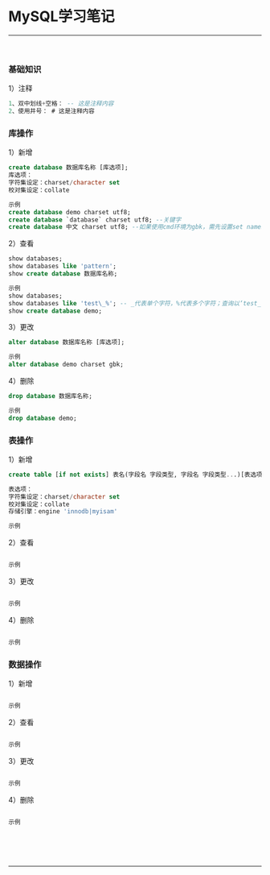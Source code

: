 # MySQL学习笔记

---

<br/>

### 基础知识

1）注释
~~~sql
1、双中划线+空格： -- 这是注释内容
2、使用井号： # 这是注释内容
~~~



### 库操作

1）新增
~~~sql
create database 数据库名称 [库选项];
库选项：
字符集设定：charset/character set
校对集设定：collate 

示例
create database demo charset utf8;
create database `database` charset utf8; --关键字
create database 中文 charset utf8; --如果使用cmd环境为gbk，需先设置set names gbk;
~~~

2）查看
~~~sql
show databases;
show databases like 'pattern';
show create database 数据库名称;

示例
show databases;
show databases like 'test\_%'; -- _代表单个字符，%代表多个字符；查询以‘test_’开头的数据库，\表示转义
show create database demo;
~~~

3）更改
~~~sql
alter database 数据库名称 [库选项];

示例
alter database demo charset gbk;
~~~

4）删除
~~~sql
drop database 数据库名称;

示例
drop database demo;
~~~

### 表操作

1）新增
~~~sql
create table [if not exists] 表名(字段名 字段类型, 字段名 字段类型...)[表选项];

表选项：
字符集设定：charset/character set
校对集设定：collate 
存储引擎：engine 'innodb|myisam'

示例

~~~

2）查看
~~~sql

示例

~~~

3）更改
~~~sql

示例

~~~

4）删除
~~~sql

示例

~~~

### 数据操作

1）新增
~~~sql

示例

~~~

2）查看
~~~sql

示例

~~~

3）更改
~~~sql

示例

~~~

4）删除
~~~sql

示例

~~~



<br/><br/><br/>

---

